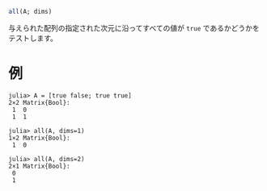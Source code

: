 ```julia
all(A; dims)
```

与えられた配列の指定された次元に沿ってすべての値が `true` であるかどうかをテストします。

# 例

```jldoctest
julia> A = [true false; true true]
2×2 Matrix{Bool}:
 1  0
 1  1

julia> all(A, dims=1)
1×2 Matrix{Bool}:
 1  0

julia> all(A, dims=2)
2×1 Matrix{Bool}:
 0
 1
```
